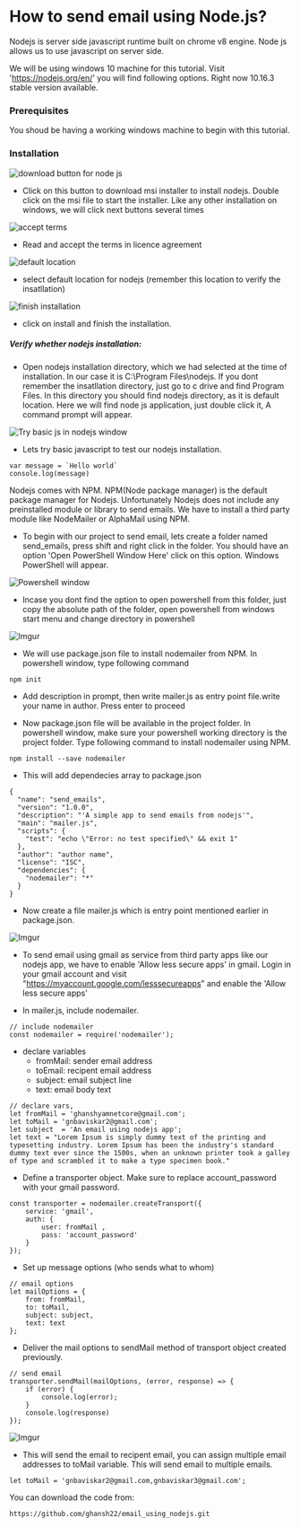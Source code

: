 # How to send email using Node.js?

Nodejs is server side javascript runtime built on chrome v8 engine. Node js allows us to use javascript on server side.

We will be using windows 10 machine for this tutorial. Visit 'https://nodejs.org/en/' you will find following options. Right now 10.16.3 stable version available.

### Prerequisites
You shoud be having a working windows machine to begin with this tutorial.

### Installation
![download button for node js](https://i.imgur.com/usNb657.png)

- Click on this button to download msi installer to install nodejs. Double click on the msi file to start the installer. Like any other installation on windows, we will click next buttons several times

![accept terms](https://i.imgur.com/RfVrQWC.png)

- Read and accept the terms in licence agreement
 
![default location](https://i.imgur.com/Ia26o81.png)

- select default location for nodejs (remember this location to verify the insatllation)

![finish installation](https://i.imgur.com/Guh7hvv.png)
- click on install and finish the installation.

##### Verify whether nodejs installation:
- Open nodejs installation directory, which we had selected at the time of installation.  In our case it is C:\Program Files\nodejs. If you dont remember the insatllation directory, just go to c drive and find Program Files. In this directory you should find nodejs directory, as it is default location. Here we will find node js application, just double click it, A command prompt will appear. 

![Try basic js in nodejs window](https://i.imgur.com/V3JJTjO.png)
- Lets try basic javascript to test our nodejs installation.
```
var message = `Hello world`
console.log(message)
```

Nodejs comes with NPM. NPM(Node package manager) is the default package manager for Nodejs. Unfortunately Nodejs does not include any preinstalled module or library to send emails. We have to install a third party module like NodeMailer or AlphaMail using NPM.

- To begin with our project to send email, lets create a folder named send_emails, press shift and right click in the folder. You should have an option 'Open PowerShell Window Here' click on this option. Windows PowerShell will appear.

![Powershell window](https://i.imgur.com/pI7Hh3J.png)

- Incase you dont find the option to open powershell from this folder, just copy the absolute path of the folder, open powershell from windows start menu and change directory in powershell

![Imgur](https://i.imgur.com/VKzJZd9.png)

- We will use package.json file to install nodemailer from NPM. In powershell window, type following command

```
npm init
```
 - Add description in prompt, then write mailer.js as entry point file.write your name in author. Press enter to proceed

- Now package.json file will be available in the project folder. In powershell window, make sure your powershell working directory is the project folder. Type following command to install nodemailer using NPM.

```
npm install --save nodemailer
```

- This will add dependecies array to package.json

```
{
  "name": "send_emails",
  "version": "1.0.0",
  "description": "'A simple app to send emails from nodejs'",
  "main": "mailer.js",
  "scripts": {
    "test": "echo \"Error: no test specified\" && exit 1"
  },
  "author": "author name",
  "license": "ISC",
  "dependencies": {
    "nodemailer": "*"
  }
}
```

- Now create a file mailer.js which is entry point mentioned earlier in package.json.

![Imgur](https://i.imgur.com/foo8BlX.png)

- To send email using gmail as service from third party apps like our nodejs app, we have to enable 'Allow less secure apps' in gmail. Login in your gmail account and visit "https://myaccount.google.com/lesssecureapps" and enable the 'Allow less secure apps'


- In mailer.js, include nodemailer.
```
// include nodemailer
const nodemailer = require('nodemailer');
```

- declare variables
   - fromMail: sender email address
   - toEmail: recipent email address
   - subject: email subject line
   - text: email body text
```
// declare vars,
let fromMail = 'ghanshyamnetcore@gmail.com';
let toMail = 'gnbaviskar2@gmail.com';
let subject  = 'An email using nodejs app';
let text = "Lorem Ipsum is simply dummy text of the printing and typesetting industry. Lorem Ipsum has been the industry's standard dummy text ever since the 1500s, when an unknown printer took a galley of type and scrambled it to make a type specimen book." 
```


- Define a transporter object. Make sure to replace account_password with your gmail password. 
```
const transporter = nodemailer.createTransport({
    service: 'gmail',
    auth: {
        user: fromMail ,
        pass: 'account_password'
    }
});
```
- Set up message options (who sends what to whom)
```
// email options
let mailOptions = {
    from: fromMail,
    to: toMail,
    subject: subject,
    text: text
};
```
- Deliver the mail options to sendMail method of transport object created previously.
```
// send email
transporter.sendMail(mailOptions, (error, response) => {
    if (error) {
        console.log(error);
    }
    console.log(response)
});
```
![Imgur](https://i.imgur.com/l8BWAog.png)

- This will send the email to recipent email, you can assign multiple email addresses to toMail variable. This will send email to multiple emails.

```
let toMail = 'gnbaviskar2@gmail.com,gnbaviskar3@gmail.com';
```

You can download the code from:
```
https://github.com/ghansh22/email_using_nodejs.git
```